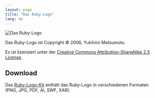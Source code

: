 ```yaml
---
layout: page
title: "Das Ruby-Logo"
lang: de
---
```


![Das Ruby-Logo][logo]

Das Ruby-Logo ist Copyright &copy; 2006, Yukihiro Matsumoto.

Es ist lizensiert unter der
[Creative Commons Attribution-ShareAlike 2.5 License][cc-by-sa].


## Download

Das [Ruby-Logo-Kit][logo-kit] enthält das Ruby-Logo in verschiedenen Formaten
(PNG, JPG, PDF, AI, SWF, XAR).


[logo]: /images/header-ruby-logo.png
[logo-kit]: https://cache.ruby-lang.org/pub/misc/logo/ruby-logo-kit.zip
[cc-by-sa]: http://creativecommons.org/licenses/by-sa/2.5/
